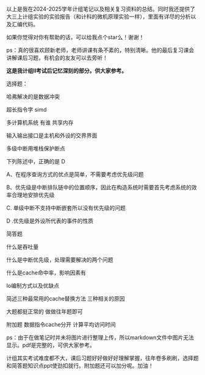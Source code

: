 以上是我在2024-2025学年计组笔记以及相关复习资料的总结。同时我还提供了大三上计组实验的实验报告（和计科的微机原理实验一样），里面有详尽的分析以及汇编代码。

如果你觉得对你有帮助的话，可以给我点个star么！谢谢！

ps：真的很喜欢顾新老师，老师讲课有条不紊的，特别清晰。他的最后复习课会讲解课后习题，有机会的友友可以去旁听！

**这是我计组II考试后记忆深刻的部分。供大家参考。**

选择题：

哈弗解决的是数据冲突

超长指令字 simd

多计算机系统 有谁 共享内存

输入输出接口是主机和外设的交界界面

多级中断用堆栈保护断点

下列陈述中，正确的是  D

A、在程序查询方式的优点是简单，不需要考虑优先级问题

B、优先级是中断排队链中的位置顺序，因此在构造系统时需要首先考虑系统的效率合理地安排优先级

C.   单级中断不支持中断嵌套所以没有优先级的问题

D   .优先级是外设所代表的事件的性质

简答题 

什么是吞吐量  

什么是中断优先级，处理需要解决的两个问题 

什么是cache命中率，影响因素有

Io编制方式以及优缺点 

简述三种最常用的cache替换方法 三种相关的原因 

大题都挺正常的 做做往年题即可

附加题 数据指令cache分开 计算平均访问时间

ps：由于在做笔记时并未将图片进行整理上传，所以markdown文件中图片无法显示。pdf是完整的，可供大家参考。

计组其实考试难度都不大，课后习题好好做好好理解掌握，往年卷多刷刷，选择题和简答题知识点ppt使劲扣就行。附加题还可以加分呢。加油！
